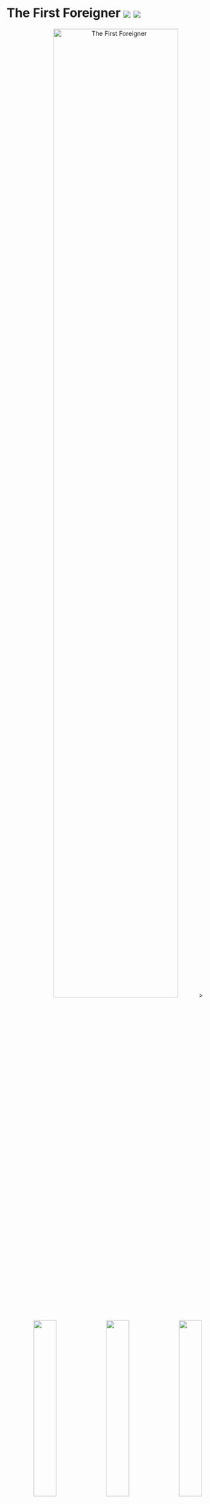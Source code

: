 # The First Foreigner <img src="https://img.shields.io/badge/Unreal%20Engine-0E1128?style=for-the-badge&logo=unrealengine&logoColor=white" align="absmiddle"/> <img src="https://img.shields.io/badge/C++-00599C?style=for-the-badge&logo=cplusplus&logoColor=white" align="absmiddle"/>
<p align="center">
  <img src="images/The First Foreigner.jpg" alt="The First Foreigner" width="75%">>
	<img src="images/The First Foreigner/features4.gif" width="32%">
	<img src="images/The First Foreigner/features5.gif" width="32%">
	<img src="images/The First Foreigner/features6.gif" width="32%">
</p>

## 🎮 게임 플레이
- **직접 플레이**
  - <img src="https://upload.wikimedia.org/wikipedia/commons/8/83/Steam_icon_logo.svg" width="15" align="absmiddle"/> [Steam](https://store.steampowered.com/app/3634090/The_First_Foreigner/)에서 게임 다운로드 후 실행
- **플레이 영상**
  - 아래 썸네일을 클릭하면 <img src="https://upload.wikimedia.org/wikipedia/commons/0/09/YouTube_full-color_icon_%282017%29.svg" width="15" align="absmiddle"/> YouTube로 이동합니다.
<div align="center">
  <a href="https://www.youtube.com/watch?v=AIy8zwr5r8M">
    <img src="https://img.youtube.com/vi/AIy8zwr5r8M/0.jpg" width="50%">
  </a>
</div>

## 📌 프로젝트 소개
- **프로젝트 개요**   
  Unreal Engine으로 제작한 3D 멀티플레이 캐주얼 게임\
  두 명의 플레이어가 번갈아 제시어를 행동이나 사물로 표현하고, 상대가 이를 추리해 맞추는 방식
- **개발 기간**   
  2024.09.10 ~ 2024.12.06 : 리슨 서버 기반 빌드 개발 완료\
  2025.05.17 ~ 2025.06.09 : Online Subsystem 기반 리팩토링 및 Steam 게시 완료
- **개발 상태**   
  Steam 게시 완료 (개발 종료)
- **개발 환경**   
  Unreal 5.2.1\
  Windows 10 (64bit)
- **멤버 구성**   
  기획 및 레벨 디자인 1명\
  프로그래밍 1명

## 🎯 담당 업무
- Unreal Gameplay Framework 기반 게임 플레이 로직 구현   
- Replication·RPC 기반 클라이언트–서버 데이터 동기화 및 명령 처리   
- Animation Blueprint·AnimInstance·State Machine 기반 캐릭터 애니메이션 제어   
- Widget Blueprint 기반 동적 UI 제작 및 데이터 연동
- Online Subsystem 기반 세션 관리 및 Steam 게시

## 🛠 이슈 및 해결 과정
- **캐릭터의 시선 Rotator 처리**
	- **문제**   
	  호스트 캐릭터는 시선 Rotator에 따라 정상적으로 회전\
	  하지만 로컬 캐릭터는 시선 Rotator가 적용되지 않고 초기값으로 되돌아가는 현상이 발생   
	  <div align="center">
	    <img src="images/The First Foreigner/issues1-1.gif" width="50%">   
	  </div>
	  
	- **원인**   
	  AnimInstance::NativeUpdateAnimation()에서 캐릭터 시선의 Rotator를 직접 계산하고 Bone을 회전한 것이 문제\
	  AnimInstance 멤버 변수는 동기화 되지 않으므로 로컬에서 변경된 시선 Rotator가 다른 로컬에 전파되지 않음
		```C++
		// Before
		void UPS_AnimInstance::NativeUpdateAnimation(float DeltaSeconds)
		{
		  ︙
			// AnimInstance에서 ControlRotation을 직접 계산
			ControlRotation.Roll = -Character->GetControlRotation().Pitch + 90.0f;
			if (ControlRotation.Roll < 0)
			{
			  ControlRotation.Roll += 360.0f;
			}
			ControlRotation.Roll = FMath::Clamp(ControlRotation.Roll, 90 - MAX_ROTATION_ROLL, 90 - MIN_ROTATION_ROLL);
			ControlRotation.Yaw = Character->GetControlRotation().Yaw - 90.0f - Character->GetActorRotation().Yaw;
		  ︙
		}
		```
	
	- **해결**   
	  로컬 캐릭터의 시선 Rotator가 변경되면 RPC를 통해 서버에 전달하고, 서버가 NetMulticast로 모든 클라이언트에 전파하도록 구조를 변경   
		```C++
		// After
		void APS_Character::SetHeadRotator(FRotator NewRotator)
		{
		  // 로컬에서 서버로 RPC 요청
			SetHeadRotator_Server(NewRotator);
		}
		
		UFUNCTION(Server, Reliable)
		void SetHeadRotator_Server(FRotator NewRotator);
		
		void APS_Character::SetHeadRotator_Server_Implementation(FRotator NewRotator)
		{
		  // 서버에서 모든 클라이언트로 전파
			SetHeadRotator_Client(NewRotator);
		}
		
		UFUNCTION(NetMulticast, Reliable)
		void SetHeadRotator_Client(FRotator NewRotator);
		
		void APS_Character::SetHeadRotator_Client_Implementation(FRotator NewRotator)
		{
			PS_AnimInstance->SetControlRotation(NewRotator);
		}
		```
	
	- **결과**   
	  캐릭터의 시선 Rotator가 호스트와 모든 로컬 클라이언트에서 동일하게 동기화되어 자연스러운 시선 처리를 연출   
	  <div align="center">
	    <img src="images/The First Foreigner/features2.gif" width="50%">
	  </div>
	
- **호스트 종료 시 클라이언트 세션이 초기화되지 않는 현상 수정**
	- **문제**   
	  호스트가 세션을 종료하면, 클라이언트의 세션이 정상적으로 종료되지 않아 존재하지 않는 세션에 접근하는 문제 발생\
	  이로 인해 클라이언트는 Find Session 목록을 갱신하지 못하고, 강제로 Host Game을 실행해야만 정상적으로 출력됨   
	  <div align="center">
	    <img src="images/The First Foreigner/issues3-1.gif" width="50%">   
	  </div>
	  
	- **원인**   
	  호스트가 클라이언트보다 먼저 세션을 종료해 클라이언트에서는 이미 없는 세션을 참조하는 상태가 됨
		```C++
		// Before
		void UPS_GameInstance::OnEndSessionComplete(FName SessionName, bool bWasSuccessful)
		{
		  ︙
		    // 클라이언트 세션 종료 없이 호스트가 먼저 세션을 종료
		    SessionInterface->DestroySession(CurrentSessionName);
		  ︙
		}
		```
	 
	- **해결**   
	  호스트가 세션을 종료하기 전에 모든 클라이언트를 순회하며 RPC를 통해 세션 종료를 요청하도록 변경\
	  각 클라이언트는 GameInstance::LeaveSession()을 호출해 스스로 세션을 종료   
		```C++
		// After
		void UPS_GameInstance::OnEndSessionComplete(FName SessionName, bool bWasSuccessful)
		{
		  ︙
		    // 호스트 종료 전 모든 클라이언트에게 세션 종료 요청
		    for (FConstPlayerControllerIterator It = World->GetPlayerControllerIterator(); It; ++It)
		    {
		        APS_PlayerController* PC = Cast<APS_PlayerController>(It->Get());
		        if (PC && !PC->IsLocalController())
		        {
		            PC->Client_OnHostEndSession();
		        }
		    }
	
	 		// 호스트 세션 종료
		    SessionInterface->DestroySession(CurrentSessionName);
		  ︙
		}
		
		UFUNCTION(Client, Reliable)
		void Client_OnHostEndSession();
		
		void APS_PlayerController::Client_OnHostEndSession_Implementation()
		{
		    if (UPS_GameInstance* PS_GameInstance = Cast<UPS_GameInstance>(GetGameInstance()))
		    {
		        // 클라이언트 세션 종료
		        PS_GameInstance->LeaveSession();
		    }
		}
		```
	 
	- **결과**   
	  모든 클라이언트의 세션이 항상 정상적으로 종료되어 Find Session 목록이 정상적으로 출력됨   
	  <div align="center">
	    <img src="images/The First Foreigner/issues3-2.gif" width="50%">   
	  </div>

- **유저의 Steam 닉네임이 비정상적으로 출력되는 현상 수정**
	- **문제**   
	  Find Session 결과에서 유저의 Steam 닉네임이 깨져 정상적인 구분이 불가능   
	  <div align="center">
	    <img src="images/The First Foreigner/issues3-1.png" width="50%">   
	  </div>
	  
	- **원인**   
	  Steam 닉네임은 한글 등 비-ASCII 문자를 포함할 수 있음\
	  Unreal Engine은 닉네임을 UTF-16 기반 FString으로 받아오지만, Online Subsystem의 메타데이터 전송 구간은 ASCII를 전제로 직렬화\
	  이 과정에서 UTF-16 → ASCII으로의 변환 손실이 발생하여 닉네임이 깨짐
		```C++
		// Before
		void UPS_GameInstance::CreateSession(bool bMakePrivate, const FString& InPassword)
		{
		  ︙
			// 호스트의 닉네임을 FString으로 받아옴
			HostNick = Identity->GetPlayerNickname(*UserId);
		
			// FString을 변환 없이 그대로 SessionSettings에 저장
			SessionSettings->Set(FName("HostName"), HostNick, EOnlineDataAdvertisementType::ViaOnlineServiceAndPing);
		  ︙
		}
		```
	- **해결**   
	  세션 생성시 호스트의 Steam 닉네임을 UTF-8 → Base64 인코딩해 전송\
	  클라이언트는 Base64 → UTF-8 → FString 디코딩 과정을 거쳐 깨지지 않은 문자열을 복원
		```C++
		// After
		void UPS_GameInstance::CreateSession(bool bMakePrivate, const FString& InPassword)
		{
		  ︙
			// FString을 UTF-8로 변환
			FTCHARToUTF8 Utf8Host(*HostNick);
			
			// UTF-8을 Base64로 변환
			FString EncHost = FBase64::Encode(reinterpret_cast<const uint8*>(Utf8Host.Get()), (uint32)Utf8Host.Length());
			
			// SessionSettings에 저장
			SessionSettings->Set(FName("HostNameB64"), EncHost, EOnlineDataAdvertisementType::ViaOnlineService);
		  ︙
		}
		
		void UPS_GameInstance::OnFindSessionsComplete(bool bWasSuccessful)
		{
		  ︙
			// SessionSettings에서 문자열을 꺼냄
			FString EncHost;
			Settings.Get(FName("HostNameB64"), EncHost);
		
			// Base64를 UTF-8로 변환
			TArray<uint8> HostBytes;
			if (FBase64::Decode(EncHost, HostBytes))
				HostBytes.Add(0);
		
			// UTF-8을 FString으로 변환
			FString DecodedHost = UTF8_TO_TCHAR(reinterpret_cast<const char*>(HostBytes.GetData()));
		  ︙
		}
		```
	- **결과**   
	  ASCII 외 문자를 포함한 Steam 닉네임도 깨지지 않고 정상적으로 출력   
	  <div align="center">
	    <img src="images/The First Foreigner/issues3-2.png" width="50%">   
	  </div>

## 프로젝트 코드 구조도
```plaintext
Source/
├── Project_S/
│   ├── Project_S.h
│   ├── Project_S.cpp                       # 커스텀 로그 카테고리 선언
│   ├── PS_AnimInstance.h
│   ├── PS_AnimInstance.cpp                 # 폰의 상태에 대해 폰의 Transform 및 애님 블루프린트를 제어
│   ├── PS_BaseGrabUp.h
│   ├── PS_BaseGrabUp.cpp                   # 월드에 배치할 수 있는 액터로, 폰이 Grab하면 폰의 시선 방향에 액터가 고정됨
│   ├── PS_BasePickup.h
│   ├── PS_BasePickup.cpp                   # (미사용) 월드에 배치할 수 있는 액터로, 폰이 overlap하면 폰의 손에 무기로 장착됨
│   ├── PS_Character.h
│   ├── PS_Character.cpp                    # 유저가 직접 조종하는 폰으로, 키 바인딩과 같이 유저의 특정 행동에 대해 폰을 제어
│   ├── PS_Enemy.h
│   ├── PS_Enemy.cpp                        # (미사용) AI에 의해 월드를 돌아다니는 폰으로, 유저를 발견하면 추적함
│   ├── PS_GameInstance.h
│   ├── PS_GameInstance.cpp                 # Steamworks API를 이용해 게임 호스트, 게임 참가를 구현
│   ├── PS_GameMode.h
│   ├── PS_GameMode.cpp                     # 게임의 규칙을 선언하고 게임의 흐름을 제어
│   ├── PS_GameState.h
│   ├── PS_GameState.cpp                    # 게임의 현재 상태를 저장하고 서버와 클라이언트 간에 상태를 동기화
│   ├── PS_Grabable.h                       # PS_BaseGrabUp 클래스의 인터페이스
│   ├── PS_HUD.h
│   ├── PS_HUD.cpp                          # UI와 GameState 간의 상태를 동기화하고 PlayerController의 행동에 대해 UI를 제어
│   ├── PS_Interactable.h                   # (미사용) BP_Interactable 클래스의 인터페이스
│   ├── PS_MainMenuPawn.h
│   ├── PS_MainMenuPawn.cpp                 # 메인 메뉴에 사용하는 폰
│   ├── PS_PlayerController.h
│   ├── PS_PlayerController.cpp             # 유저의 입력을 처리하고 UI와 Session을 관리
│   ├── PS_PlayerState.h
│   ├── PS_PlayerState.cpp                  # 클라이언트의 상태(SelectedWord)를 저장하고 서버와 클라이언트 간에 상태를 동기화
│   ├── PS_TimeUtility.h
│   ├── PS_TimeUtility.cpp                  # 블루프린트의 커스텀 노드를 선언 및 정의
└── └── PS_Words.h                          # DataTable의 Row를 커스텀으로 정의하기 위한 구조체
Content/
├── Blueprints/
│   ├── Grabup/
│   │   ├── BP_Grabup.uasset            # PS_BaseGrabUp을 상속 받는 Base 애셋
│   │   ├── BP_Grabup_*.uasset          # BP_Grabup을 상속 받아 구현한 애셋들
│   ├── Pickup/
│   │   ├── BP_Pickup_Weapon.uasset     # (미사용) PS_BasePickup을 상속 받는 Base 애셋
│   │   ├── BP_Pickup_*.uasset          # (미사용) BP_Pickup_Weapon을 상속 받아 구현한 애셋들
│   ├── UI/
│   │   ├── MainMenu/
│   │   │   ├── WB_MainMenu_*.uasset    # 메인 메뉴에서 사용하는 UI들
│   │   ├── Session/
│   │   │   ├── WB_Session_*.uasset     # 세션 메뉴에서 사용하는 UI들
│   ├── WB_*_HUD.uasset                 # 게임 내에서 사용하는 UI들
├── Inputs/
│   ├── IA_*.uasset                     # 각 Action에 대한 값과 트리거를 설정
└── └── IMC_Default.uasset              # InputAction과 키를 매핑
```

## 프로젝트를 마치며...
  현재 서비스 되고 있는 게임의 절반 이상이 네트워크 기반의 멀티플레이 게임이라고 생각한다. 따라서 네트워크 기반의 게임 개발 역량이 필요한 것은 명백했다. 지금까지 이러한 게임의 개발을 경험해 본 적은 없었지만, 조금 욕심을 내어 이러한 프로젝트에 도전해보고 싶었다.   
  
  처음은 무난하게 시작했다고 생각했다. 하지만 서적이나 구글링을 통해서도 쉽게 알아내지 못하는 내용들이 계속 튀어나왔고, 기획마저 엎어지니 내가 이 프로젝트를 시간 안에 개발 완료할 수 있을지 두려웠다. 괜히 무리해서 생소한 분야로의 프로그래밍을 추진했나 싶기도 했다. 그래도 팀원을 생각하며 꾸역꾸역 개발을 이어나갔고, 결과적으로 만족스럽지는 않지만 나름 게임이라고 부를 만한 결과물이 나왔다.  
 
  어디가서 자랑스럽게 내보일 결과물은 아닐지라도 나름 의미 깊은 프로젝트이지 않았나 싶다. 처음 목표로 했던 네트워크 기반의 게임 개발을 충분히 경험했고, 게임 개발 이외의 영역에서 많은 것들을 경험할 수 있었다. 팀 프로젝트에서의 팀원과의 협력이나 갈등 해결, 프로젝트 관리 측면에서의 계획 수립, 목표 달성 등.. 처음 이 프로젝트를 시작해야겠다고 마음 먹은 나 자신이 너무 순진해 보일 정도로 지금의 나는 게임 개발자로서 한 걸음 더 성장한 것 같다.
